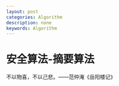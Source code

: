 ```yaml
---
layout: post
categories: Algorithm
description: none
keywords: Algorithm
---
```

# 安全算法-摘要算法

不以物喜，不以己悲。——范仲淹《岳阳楼记》

